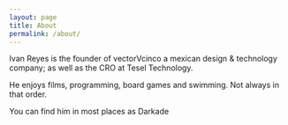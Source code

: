 ```yaml
---
layout: page
title: About
permalink: /about/
---
```


Ivan Reyes is the founder of vectorVcinco a mexican design & technology company; as well as the CRO at Tesel Technology.

He enjoys films, programming, board games and swimming. Not always in that order.

You can find him in most places as Darkade
